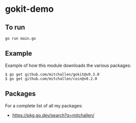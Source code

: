# gokit-demo

## To run

```
go run main.go
```

## Example

Example of how this module downloads the various packages:

```
$ go get github.com/mitchallen/gokit@v0.3.0
$ go get github.com/mitchallen/coin@v0.2.0
```

## Packages

For a complete list of all my packages:

* https://pkg.go.dev/search?q=mitchallen/